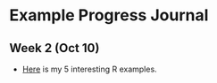 # Example Progress Journal

## Week 2 (Oct 10)


+ [Here](files/interesting_examples.html) is my 5 interesting R examples. 
